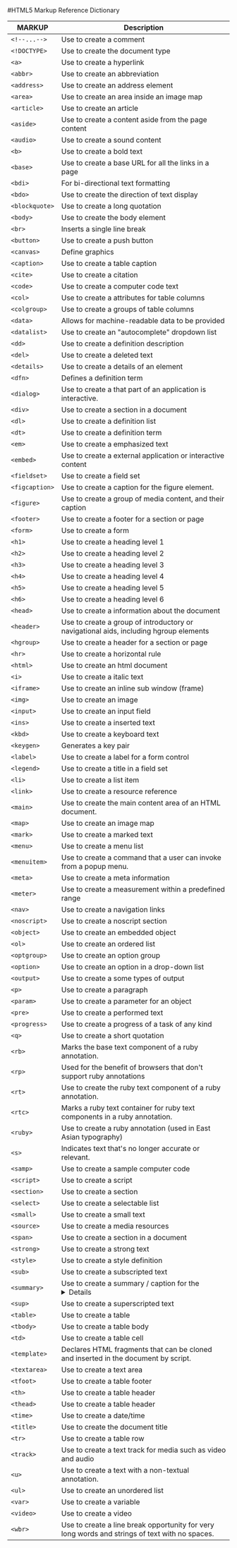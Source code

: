 #HTML5 Markup Reference Dictionary 

MARKUP	        | Description
--------------- | ---------------
`<!--...-->`	|	Use to create a comment
`<!DOCTYPE>`	| 	Use to create the document type
`<a>`			|	Use to create a hyperlink
`<abbr>`		|	Use to create an abbreviation
`<address>`		|	Use to create an address element
`<area>`		|	Use to create an area inside an image map
`<article>`		|	Use to create an article
`<aside>`		|	Use to create a content aside from the page content
`<audio>`		|	Use to create a sound content
`<b>`			|	Use to create a bold text
`<base>`		|	Use to create a base URL for all the links in a page
`<bdi>`			|	For bi-directional text formatting
`<bdo>`			|	Use to create the direction of text display
`<blockquote>`	|	Use to create a long quotation
`<body>`		|	Use to create the body element
`<br>`			|	Inserts a single line break
`<button>`		|	Use to create a push button
`<canvas>`		|	Define graphics
`<caption>`		|	Use to create a table caption
`<cite>`		|	Use to create a citation
`<code>`		|	Use to create a computer code text
`<col>`			|	Use to create a attributes for table columns 
`<colgroup>`	|	Use to create a groups of table columns
`<data>`		|	Allows for machine-readable data to be provided
`<datalist>`	|	Use to create an "autocomplete" dropdown list
`<dd>`			|	Use to create a definition description
`<del>`			|	Use to create a deleted text
`<details>`		|	Use to create a details of an element
`<dfn>`			|	Defines a definition term
`<dialog>`		|	Use to create a that part of an application is interactive.
`<div>`			|	Use to create a section in a document
`<dl>`			|	Use to create a definition list
`<dt>`			|	Use to create a definition term
`<em>`			|	Use to create a emphasized text 
`<embed>`		|	Use to create a external application or interactive content
`<fieldset>`	|	Use to create a field set
`<figcaption>`	|	Use to create a caption for the figure element.
`<figure>`		|	Use to create a group of media content, and their caption
`<footer>`		|	Use to create a footer for a section or page
`<form>`		|	Use to create a form 
`<h1>`			|	Use to create a heading level 1
`<h2>`			|	Use to create a heading level 2
`<h3>`			|	Use to create a heading level 3
`<h4>`			|	Use to create a heading level 4
`<h5>`			|	Use to create a heading level 5
`<h6>`			|	Use to create a heading level 6
`<head>`		|	Use to create a information about the document
`<header>`		|	Use to create a group of introductory or navigational aids, including hgroup elements
`<hgroup>`		|	Use to create a header for a section or page
`<hr>`			|	Use to create a horizontal rule
`<html>`		|	Use to create an html document
`<i>`			|	Use to create a italic text
`<iframe>`		|	Use to create an inline sub window (frame)
`<img>`			|	Use to create an image
`<input>`		|	Use to create an input field
`<ins>`			|	Use to create a inserted text
`<kbd>`			|	Use to create a keyboard text
`<keygen>`		|	Generates a key pair
`<label>`		|	Use to create a label for a form control
`<legend>`		|	Use to create a title in a field set
`<li>`			|	Use to create a list item
`<link>`		|	Use to create a resource reference
`<main>`		|	Use to create the main content area of an HTML document.
`<map>`			|	Use to create an image map 
`<mark>`		|	Use to create a marked text
`<menu>`		|	Use to create a menu list
`<menuitem>`	|	Use to create a command that a user can invoke from a popup menu.
`<meta>`		|	Use to create a meta information
`<meter>`		|	Use to create a measurement within a predefined range
`<nav>`			|	Use to create a navigation links
`<noscript>`	|	Use to create a noscript section
`<object>`		|	Use to create an embedded object
`<ol>`			|	Use to create an ordered list
`<optgroup>`	|	Use to create an option group
`<option>`		|	Use to create an option in a drop-down list
`<output>`		|	Use to create a some types of output
`<p>`			|	Use to create a paragraph
`<param>`		|	Use to create a parameter for an object
`<pre>`			|	Use to create a performed text
`<progress>`	|	Use to create a progress of a task of any kind
`<q>`			|	Use to create a short quotation
`<rb>`			|	Marks the base text component of a ruby annotation.
`<rp>`			|	Used for the benefit of browsers that don't support ruby annotations
`<rt>`			|	Use to create the ruby text component of a ruby annotation.
`<rtc>`			|	Marks a ruby text container for ruby text components in a ruby annotation.
`<ruby>`		|	Use to create a ruby annotation (used in East Asian typography)
`<s>`			|	Indicates text that's no longer accurate or relevant.
`<samp>`		|	Use to create a sample computer code
`<script>`		|	Use to create a script
`<section>`		|	Use to create a section
`<select>`		|	Use to create a selectable list
`<small>`		|	Use to create a small text
`<source>`		|	Use to create a media resources
`<span>`		|	Use to create a section in a document
`<strong>`		|	Use to create a strong text
`<style>`		|	Use to create a style definition
`<sub>`			|	Use to create a subscripted text
`<summary>`		|	Use to create a summary / caption for the <details> element
`<sup>`			|	Use to create a superscripted text
`<table>`		|	Use to create a table
`<tbody>`		|	Use to create a table body
`<td>`			|	Use to create a table cell
`<template>`	|	Declares HTML fragments that can be cloned and inserted in the document by script.
`<textarea>`	|	Use to create a text area
`<tfoot>`		|	Use to create a table footer
`<th>`			|	Use to create a table header
`<thead>`		|	Use to create a table header
`<time>`		|	Use to create a date/time
`<title>`		|	Use to create the document title
`<tr>`			|	Use to create a table row
`<track>`		|	Use to create a text track for media such as video and audio
`<u>`			|	Use to create a text with a non-textual annotation.
`<ul>`			|	Use to create an unordered list
`<var>`			|	Use to create a variable
`<video>`		|	Use to create a video
`<wbr>`			|	Use to create a line break opportunity for very long words and strings of text with no spaces.